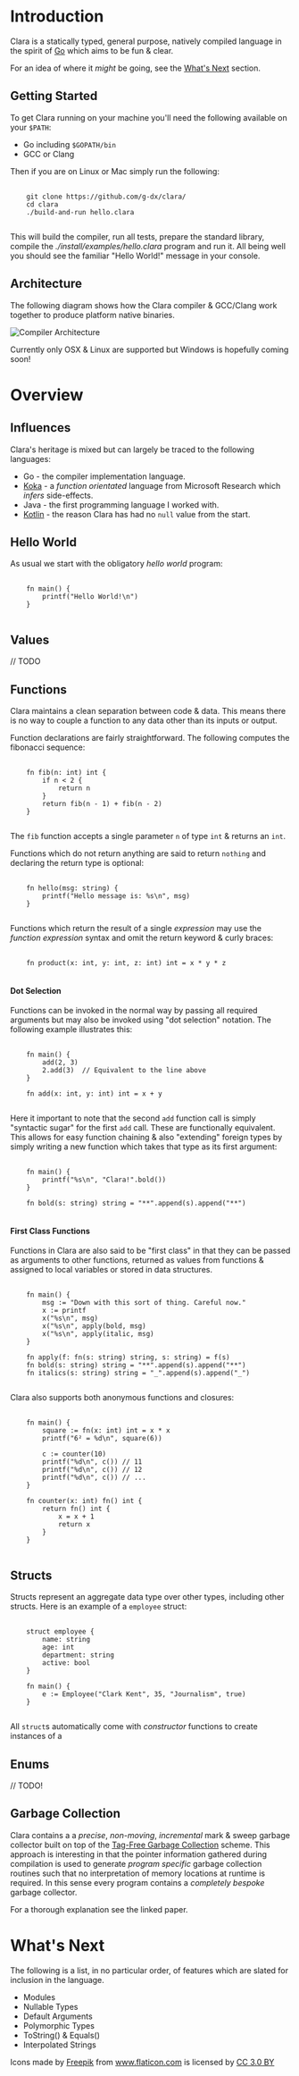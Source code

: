 # Introduction

Clara is a statically typed, general purpose, natively compiled language in the spirit of
[Go](https://golang.org/) which aims to be fun & clear.

For an idea of where it _might_ be going, see the [What's Next](#whats-next) section.

## Getting Started

To get Clara running on your machine you'll need the following available on your `$PATH`:

 * Go including `$GOPATH/bin`
 * GCC or Clang

Then if you are on Linux or Mac simply run the following:

<pre>
  <code class="language-bash">
    git clone https://github.com/g-dx/clara/
    cd clara
    ./build-and-run hello.clara
  </code>
</pre>

This will build the compiler, run all tests, prepare the standard library, compile the _./install/examples/hello.clara_ program 
and run it. All being well you should see the familiar "Hello World!" message in your console.

## Architecture

The following diagram shows how the Clara compiler & GCC/Clang work together to produce platform native binaries.

![Compiler Architecture](assets/images/arch.png)

Currently only OSX & Linux are supported but Windows is hopefully coming soon!  

# Overview

## Influences

Clara's heritage is mixed but can largely be traced to the following languages:

 * Go - the compiler implementation language.
 * [Koka](https://koka-lang.github.io/koka/doc/kokaspec.html) - a _function orientated_ language from Microsoft Research 
 which _infers_ side-effects.
 * Java - the first programming language I worked with. 
 * [Kotlin](https://kotlinlang.org/) - the reason Clara has had no `null`  value from the start.

## Hello World <a name="hello"></a>
As usual we start with the obligatory _hello world_ program:
<pre>
  <code class="language-clara">
    fn main() {
        printf("Hello World!\n")
    }
  </code>
</pre>

## Values

// TODO

## Functions

Clara maintains a clean separation between code & data. This means there is no way to couple a function to 
any data other than its inputs or output. 

Function declarations are fairly straightforward. The following computes the fibonacci sequence: 

<pre>
  <code class="language-clara">    
    fn fib(n: int) int {
        if n < 2 {
            return n
        }
        return fib(n - 1) + fib(n - 2)
    }
  </code>
</pre>

The `fib` function accepts a single parameter `n` of type `int` & returns an `int`. 

Functions which do not return anything are said to return `nothing` and declaring the return type is optional:

<pre>
  <code class="language-clara">    
    fn hello(msg: string) {
        printf("Hello message is: %s\n", msg)
    }
  </code>
</pre>

Functions which return the result of a single _expression_ may use the _function expression_ syntax and omit the return 
keyword & curly braces:

<pre>
  <code class="language-clara">    
    fn product(x: int, y: int, z: int) int = x * y * z
  </code>
</pre>

#### Dot Selection 

Functions can be invoked in the normal way by passing all required arguments but may also be invoked using 
"dot selection" notation. The following example illustrates this:

<pre>
  <code class="language-clara">
    fn main() {
        add(2, 3)
        2.add(3)  // Equivalent to the line above 
    }
    
    fn add(x: int, y: int) int = x + y
  </code>
</pre>

Here it important to note that the second `add` function call is simply "syntactic sugar" for the 
first `add` call. These are functionally equivalent. This allows for easy function chaining & also "extending" foreign 
types by simply writing a new function which takes that type as its first argument:

<pre>
  <code class="language-clara">
    fn main() {
        printf("%s\n", "Clara!".bold())
    }
    
    fn bold(s: string) string = "**".append(s).append("**")    
  </code>
</pre> 

#### First Class Functions

Functions in Clara are also said to be "first class" in that they can be passed as arguments to other functions, 
returned as values from functions & assigned to local variables or stored in data structures.

<pre>
  <code class="language-clara">
    fn main() {
        msg := "Down with this sort of thing. Careful now."
        x := printf
        x("%s\n", msg)
        x("%s\n", apply(bold, msg)
        x("%s\n", apply(italic, msg)
    }
    
    fn apply(f: fn(s: string) string, s: string) = f(s)
    fn bold(s: string) string = "**".append(s).append("**")
    fn italics(s: string) string = "_".append(s).append("_")
  </code>
</pre> 
 
Clara also supports both anonymous functions and closures: 

<pre>
  <code class="language-clara">
    fn main() {
        square := fn(x: int) int = x * x
        printf("6² = %d\n", square(6))
        
        c := counter(10)
        printf("%d\n", c()) // 11
        printf("%d\n", c()) // 12
        printf("%d\n", c()) // ...   
    }
    
    fn counter(x: int) fn() int {
        return fn() int {
            x = x + 1
            return x
        }
    }
  </code>
</pre>
 
## Structs

Structs represent an aggregate data type over other types, including other structs. Here is an example of a `employee` 
struct:
<pre>
  <code class="language-clara">
    struct employee {
        name: string
        age: int
        department: string
        active: bool
    }
    
    fn main() {
        e := Employee("Clark Kent", 35, "Journalism", true)
    }
  </code>
</pre>
All `struct`s automatically come with _constructor_ functions to create instances of a  

## Enums

// TODO!

## Garbage Collection

Clara contains a a _precise_, _non-moving_, _incremental_ mark & sweep garbage collector built on top of the 
[Tag-Free Garbage Collection](https://cs.nyu.edu/goldberg/pubs/gold91.pdf) scheme. This approach is interesting in that 
the pointer information gathered during compilation is used to generate _program specific_ garbage collection routines 
such that no interpretation of memory locations at runtime is required. In this sense every program contains a 
_completely bespoke_ garbage collector.  

For a thorough explanation see the linked paper.

# What's Next <a name="whats-next"></a>

The following is a list, in no particular order, of features which are slated for inclusion in the language.

 * Modules
 * Nullable Types
 * Default Arguments
 * Polymorphic Types
 * ToString() & Equals()
 * Interpolated Strings 

<div>Icons made by <a href="http://www.freepik.com" title="Freepik">Freepik</a> from <a href="https://www.flaticon.com/" title="Flaticon">www.flaticon.com</a> is licensed by <a href="http://creativecommons.org/licenses/by/3.0/" title="Creative Commons BY 3.0" target="_blank">CC 3.0 BY</a></div>